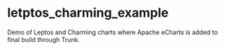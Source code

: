 # letptos_charming_example
Demo of Leptos and Charming charts where Apache eCharts is added to final build through Trunk.
